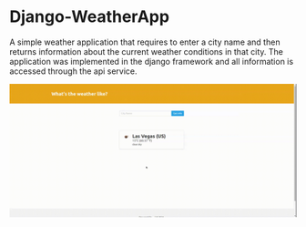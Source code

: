 # Django-WeatherApp
A simple weather application that requires to enter a city name and then returns information about the current weather conditions in that city. 
The application was implemented in the django framework and all information is accessed through the api service.

![WeatherApp Demo](screen-capture.gif)
